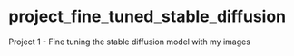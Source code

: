 # project_fine_tuned_stable_diffusion
Project 1 - Fine tuning the stable diffusion model with my images
